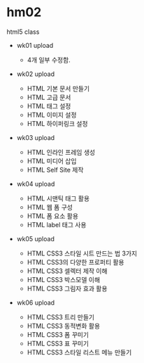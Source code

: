 # hm02
html5 class

- wk01 upload 
  - 4개 일부 수정함.
  
- wk02 upload
  - HTML 기본 문서 만들기
  - HTML 고급 문서 
  - HTML 태그 설정
  - HTML 이미지 설정
  - HTML 하이퍼링크 설정
  
- wk03 upload
  - HTML 인라인 프레임 생성
  - HTML 미디어 삽입
  - HTML Self Site 제작

- wk04 upload
  - HTML 시맨틱 태그 활용
  - HTML 웹 폼 구성
  - HTML 폼 요소 활용
  - HTML label 태그 사용 
  
- wk05 upload
  - HTML CSS3 스타일 시트 만드는 법 3가지
  - HTML CSS3의 다양한 프로퍼티 활용
  - HTML CSS3 셀렉터 제작 이해
  - HTML CSS3 박스모델 이해
  - HTML CSS3 그림자 효과 활용 
  
- wk06 upload
  - HTML CSS3 트리 만들기
  - HTML CSS3 동적변화 활용
  - HTML CSS3 폼 꾸미기
  - HTML CSS3 표 꾸미기
  - HTML CSS3 스타일 리스트 메뉴 만들기 
